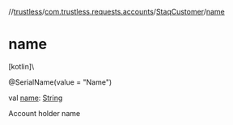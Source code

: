 //[trustless](../../../index.md)/[com.trustless.requests.accounts](../index.md)/[StaqCustomer](index.md)/[name](name.md)

# name

[kotlin]\

@SerialName(value = &quot;Name&quot;)

val [name](name.md): [String](https://kotlinlang.org/api/latest/jvm/stdlib/kotlin/-string/index.html)

Account holder name
